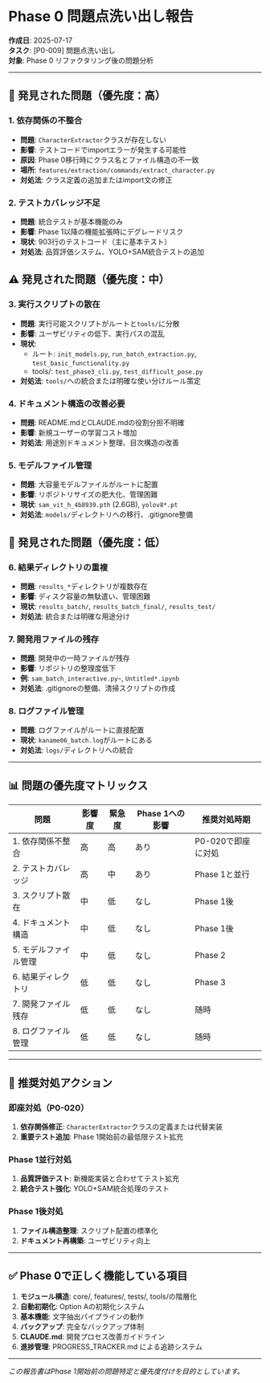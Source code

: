 # Phase 0 問題点洗い出し報告

**作成日**: 2025-07-17  
**タスク**: [P0-009] 問題点洗い出し  
**対象**: Phase 0 リファクタリング後の問題分析

---

## 🚨 発見された問題（優先度：高）

### 1. 依存関係の不整合
- **問題**: `CharacterExtractor`クラスが存在しない
- **影響**: テストコードでimportエラーが発生する可能性
- **原因**: Phase 0移行時にクラス名とファイル構造の不一致
- **場所**: `features/extraction/commands/extract_character.py`
- **対処法**: クラス定義の追加またはimport文の修正

### 2. テストカバレッジ不足
- **問題**: 統合テストが基本機能のみ
- **影響**: Phase 1以降の機能拡張時にデグレードリスク
- **現状**: 903行のテストコード（主に基本テスト）
- **対処法**: 品質評価システム、YOLO+SAM統合テストの追加

## ⚠️ 発見された問題（優先度：中）

### 3. 実行スクリプトの散在
- **問題**: 実行可能スクリプトがルートと`tools/`に分散
- **影響**: ユーザビリティの低下、実行パスの混乱
- **現状**: 
  - ルート: `init_models.py`, `run_batch_extraction.py`, `test_basic_functionality.py`
  - tools/: `test_phase3_cli.py`, `test_difficult_pose.py`
- **対処法**: `tools/`への統合または明確な使い分けルール策定

### 4. ドキュメント構造の改善必要
- **問題**: README.mdとCLAUDE.mdの役割分担不明確
- **影響**: 新規ユーザーの学習コスト増加
- **対処法**: 用途別ドキュメント整理、目次構造の改善

### 5. モデルファイル管理
- **問題**: 大容量モデルファイルがルートに配置
- **影響**: リポジトリサイズの肥大化、管理困難
- **現状**: `sam_vit_h_4b8939.pth` (2.6GB), `yolov8*.pt`
- **対処法**: `models/`ディレクトリへの移行、.gitignore整備

## 📝 発見された問題（優先度：低）

### 6. 結果ディレクトリの重複
- **問題**: `results_*`ディレクトリが複数存在
- **影響**: ディスク容量の無駄遣い、管理困難
- **現状**: `results_batch/`, `results_batch_final/`, `results_test/`
- **対処法**: 統合または明確な用途分け

### 7. 開発用ファイルの残存
- **問題**: 開発中の一時ファイルが残存
- **影響**: リポジトリの整理度低下
- **例**: `sam_batch_interactive.py~`, `Untitled*.ipynb`
- **対処法**: .gitignoreの整備、清掃スクリプトの作成

### 8. ログファイル管理
- **問題**: ログファイルがルートに直接配置
- **現状**: `kaname06_batch.log`がルートにある
- **対処法**: `logs/`ディレクトリへの統合

---

## 📊 問題の優先度マトリックス

| 問題 | 影響度 | 緊急度 | Phase 1への影響 | 推奨対処時期 |
|------|--------|--------|-----------------|--------------|
| 1. 依存関係不整合 | 高 | 高 | あり | P0-020で即座に対処 |
| 2. テストカバレッジ | 高 | 中 | あり | Phase 1と並行 |
| 3. スクリプト散在 | 中 | 低 | なし | Phase 1後 |
| 4. ドキュメント構造 | 中 | 低 | なし | Phase 1後 |
| 5. モデルファイル管理 | 中 | 低 | なし | Phase 2 |
| 6. 結果ディレクトリ | 低 | 低 | なし | Phase 3 |
| 7. 開発ファイル残存 | 低 | 低 | なし | 随時 |
| 8. ログファイル管理 | 低 | 低 | なし | 随時 |

---

## 🔧 推奨対処アクション

### 即座対処（P0-020）
1. **依存関係修正**: `CharacterExtractor`クラスの定義または代替実装
2. **重要テスト追加**: Phase 1開始前の最低限テスト拡充

### Phase 1並行対処
1. **品質評価テスト**: 新機能実装と合わせてテスト拡充
2. **統合テスト強化**: YOLO+SAM統合処理のテスト

### Phase 1後対処
1. **ファイル構造整理**: スクリプト配置の標準化
2. **ドキュメント再構築**: ユーザビリティ向上

---

## ✅ Phase 0で正しく機能している項目

1. **モジュール構造**: core/, features/, tests/, tools/の階層化
2. **自動初期化**: Option Aの初期化システム
3. **基本機能**: 文字抽出パイプラインの動作
4. **バックアップ**: 完全なバックアップ体制
5. **CLAUDE.md**: 開発プロセス改善ガイドライン
6. **進捗管理**: PROGRESS_TRACKER.md による追跡システム

---

*この報告書はPhase 1開始前の問題特定と優先度付けを目的としています。*